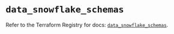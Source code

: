 # `data_snowflake_schemas`

Refer to the Terraform Registry for docs: [`data_snowflake_schemas`](https://registry.terraform.io/providers/snowflakedb/snowflake/2.7.0/docs/data-sources/schemas).
